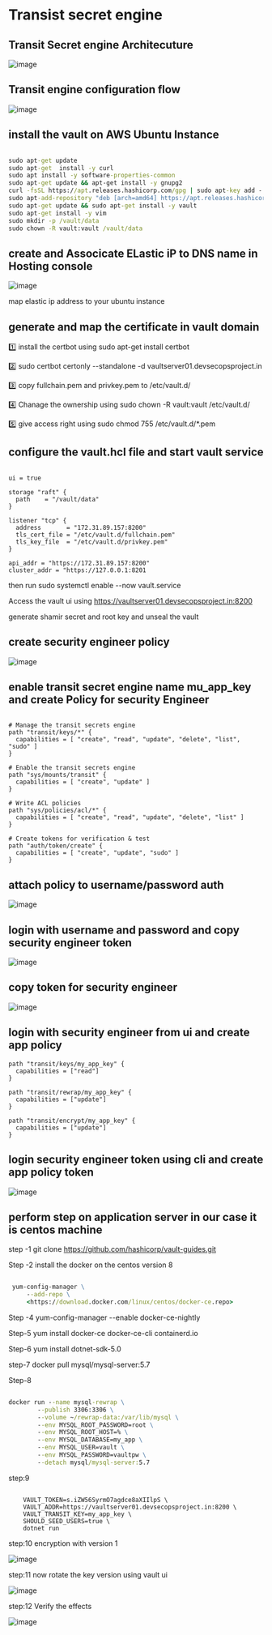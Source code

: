 # Transist secret engine #

## Transit Secret engine Architecuture ##

![image](https://github.com/vijayendrar/devsecops/blob/main/Hashicorp/Vault/image/Page-2.png)

## Transit engine configuration flow ##

![image](https://github.com/vijayendrar/devsecops/blob/main/Hashicorp/Vault/image/Page-3.png)

## install the vault on AWS Ubuntu Instance ##

```cmd

sudo apt-get update 
sudo apt-get  install -y curl
sudo apt install -y software-properties-common
sudo apt-get update && apt-get install -y gnupg2
curl -fsSL https://apt.releases.hashicorp.com/gpg | sudo apt-key add -
sudo apt-add-repository "deb [arch=amd64] https://apt.releases.hashicorp.com $(lsb_release -cs) main"
sudo apt-get update && sudo apt-get install -y vault
sudo apt-get install -y vim 
sudo mkdir -p /vault/data 
sudo chown -R vault:vault /vault/data

```

## create and Associcate ELastic iP to DNS name in Hosting console ##

![image](https://github.com/vijayendrar/devsecops/blob/main/Hashicorp/Vault/image/domain%20map.jpg)

map elastic ip address to your ubuntu instance

## generate and map the certificate in vault domain ##

:one:   install the certbot using sudo apt-get  install certbot

:two:   sudo certbot certonly --standalone -d vaultserver01.devsecopsproject.in

:three:  copy fullchain.pem and privkey.pem to  /etc/vault.d/

:four:   Chanage the ownership using sudo chown -R vault:vault /etc/vault.d/

:five:   give access right using  sudo chmod 755  /etc/vault.d/*.pem

## configure the vault.hcl file  and start vault service ##

```hcl

ui = true

storage "raft" {
  path    = "/vault/data"
}

listener "tcp" {
  address       = "172.31.89.157:8200"
  tls_cert_file = "/etc/vault.d/fullchain.pem"
  tls_key_file  = "/etc/vault.d/privkey.pem" 
}

api_addr = "https://172.31.89.157:8200"
cluster_addr = "https://127.0.0.1:8201

```

then run sudo systemctl enable --now vault.service

Access the vault ui using <https://vaultserver01.devsecopsproject.in:8200>

generate shamir secret and root key and unseal the vault

## create security engineer policy ##

![image](https://github.com/vijayendrar/devsecops/blob/main/Hashicorp/Vault/image/policy%20craation.jpg)

## enable transit secret engine name mu_app_key and create Policy for security Engineer ##

```hcl

# Manage the transit secrets engine
path "transit/keys/*" {
  capabilities = [ "create", "read", "update", "delete", "list", "sudo" ]
}

# Enable the transit secrets engine
path "sys/mounts/transit" {
  capabilities = [ "create", "update" ]
}

# Write ACL policies
path "sys/policies/acl/*" {
  capabilities = [ "create", "read", "update", "delete", "list" ]
}

# Create tokens for verification & test
path "auth/token/create" {
  capabilities = [ "create", "update", "sudo" ]
}

```

## attach policy to username/password auth ##

![image](https://github.com/vijayendrar/devsecops/blob/main/Hashicorp/Vault/image/username.jpg)

## login with username and password and copy security engineer token ##

![image](https://github.com/vijayendrar/devsecops/blob/main/Hashicorp/Vault/image/password.jpg)

## copy token for security engineer #

![image](https://github.com/vijayendrar/devsecops/blob/main/Hashicorp/Vault/image/tokencopy.jpg)

## login with security engineer from ui and create app policy ##

```hcl
path "transit/keys/my_app_key" {
  capabilities = ["read"]
}

path "transit/rewrap/my_app_key" {
  capabilities = ["update"]
}

path "transit/encrypt/my_app_key" {
  capabilities = ["update"]
}

```
## login security engineer token using cli and create app policy token ##

![image](https://github.com/vijayendrar/devsecops/blob/main/Hashicorp/Vault/image/token.jpg)

## perform step on application server in our case it is centos machine ##

step -1  git clone <https://github.com/hashicorp/vault-guides.git>

Step -2  install the docker on the centos version 8

```cmd

 yum-config-manager \
     --add-repo \
     <https://download.docker.com/linux/centos/docker-ce.repo>
```

Step -4  yum-config-manager --enable docker-ce-nightly

Step-5  yum install docker-ce docker-ce-cli containerd.io

Step-6  yum  install  dotnet-sdk-5.0

step-7 docker pull mysql/mysql-server:5.7

Step-8

```cmd

docker run --name mysql-rewrap \
        --publish 3306:3306 \
        --volume ~/rewrap-data:/var/lib/mysql \
        --env MYSQL_ROOT_PASSWORD=root \
        --env MYSQL_ROOT_HOST=% \
        --env MYSQL_DATABASE=my_app \
        --env MYSQL_USER=vault \
        --env MYSQL_PASSWORD=vaultpw \
        --detach mysql/mysql-server:5.7

```

step:9

```hcl

    VAULT_TOKEN=s.iZW56SyrmO7agdce8aXIIlpS \
    VAULT_ADDR=https://vaultserver01.devsecopsproject.in:8200 \
    VAULT_TRANSIT_KEY=my_app_key \
    SHOULD_SEED_USERS=true \
    dotnet run

```

step:10 encryption with version 1

![image](https://github.com/vijayendrar/devsecops/blob/main/Hashicorp/Vault/image/rotation.jpg)

step:11  now rotate the key version  using vault ui 

![image](https://github.com/vijayendrar/devsecops/blob/main/Hashicorp/Vault/image/change%20version%20in%20vault%20for%20app%20.jpg)

step:12 Verify the effects

![image](https://github.com/vijayendrar/devsecops/blob/main/Hashicorp/Vault/image/rotation.jpg)